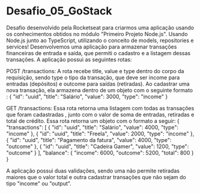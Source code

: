 # Desafio_05_GoStack

Desafio desenvolvido pela Rocketseat para criarmos uma aplicação usando os conhecimentos obtidos no módulo "Primeiro Projeto Node.js".
Usando Node.js junto ao TypeScript, utilizando o conceito de models, repositories e services!
Desenvolvemos uma aplicação para armazenar transações financeiras de entrada e saída, que permiti o cadastro e a listagem dessas transações.
A aplicação possui as seguintes rotas: 

POST /transactions: A rota recebe title, value e type dentro do corpo da requisição, sendo type o tipo da transação, que deve ser income 
para entradas (depósitos) e outcome para saídas (retiradas). Ao cadastrar uma nova transação, ela armazena dentro de um objeto com o seguinte formato :
{
  "id": "uuid",
  "title": "Salário",
  "value": 3000,
  "type": "income"
}

GET /transactions: Essa rota retorna uma listagem com todas as transações que foram cadastradas , junto com o valor de soma de entradas, retiradas e 
total de crédito. Essa rota retorna um objeto com o formato a seguir:
{
  "transactions": [
    {
      "id": "uuid",
      "title": "Salário",
      "value": 4000,
      "type": "income"
    },
    {
      "id": "uuid",
      "title": "Freela",
      "value": 2000,
      "type": "income"
    },
    {
      "id": "uuid",
      "title": "Pagamento da fatura",
      "value": 4000,
      "type": "outcome"
    },
    {
      "id": "uuid",
      "title": "Cadeira Gamer",
      "value": 1200,
      "type": "outcome"
    }
  ],
  "balance": {
    "income": 6000,
    "outcome": 5200,
    "total": 800
  }
}

A aplicação possui duas validações, sendo uma não permite retiradas maiores que o valor total e outra cadastrar transações que não sejam do tipo "income" ou "output".
